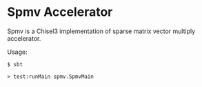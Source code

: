 Spmv Accelerator
=============
Spmv is a Chisel3 implementation of sparse matrix vector multiply accelerator. 

Usage:

    $ sbt

    > test:runMain spmv.SpmvMain
 

